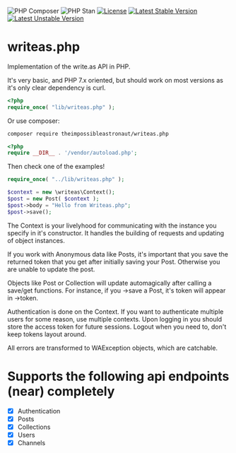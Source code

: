 ![PHP Composer](https://github.com/theimpossibleastronaut/writeas.php/workflows/PHP%20Composer/badge.svg)
![PHP Stan](https://github.com/theimpossibleastronaut/writeas.php/workflows/PHP%20Stan/badge.svg)
[![License](https://poser.pugx.org/theimpossibleastronaut/writeas.php/license)](https://packagist.org/packages/theimpossibleastronaut/write.as)
[![Latest Stable Version](https://poser.pugx.org/theimpossibleastronaut/writeas.php/v/stable)](https://packagist.org/packages/theimpossibleastronaut/write.as)
[![Latest Unstable Version](https://poser.pugx.org/theimpossibleastronaut/writeas.php/v/unstable)](https://packagist.org/packages/theimpossibleastronaut/write.as)

# writeas.php
Implementation of the write.as API in PHP.

It's very basic, and PHP 7.x oriented, but should work on most versions as it's
only clear dependency is curl.

```php
<?php
require_once( "lib/writeas.php" );
```

Or use composer:

```bash
composer require theimpossibleastronaut/writeas.php
```

```php
<?php
require __DIR__ . '/vendor/autoload.php';
```

Then check one of the examples!

```php
require_once( "../lib/writeas.php" );

$context = new \writeas\Context();
$post = new Post( $context );
$post->body = "Hello from Writeas.php";
$post->save();
```

The Context is your livelyhood for communicating with the instance you specify in it's constructor. It handles the building of requests and updating of object instances.

If you work with Anonymous data like Posts, it's important that you save the returned token that you get after initially saving your Post. Otherwise you are unable to update the post.

Objects like Post or Collection will update automagically after calling a save/get functions. For instance, if you ->save a Post, it's token will appear in ->token.

Authentication is done on the Context. If you want to authenticate multiple users for some reason, use multiple contexts. Upon logging in you should store the access token for future sessions. Logout when you need to, don't keep tokens layout around.

All errors are transformed to WAException objects, which are catchable.

# Supports the following api endpoints (near) completely

- [x] Authentication
- [x] Posts
- [x] Collections
- [x] Users
- [x] Channels
